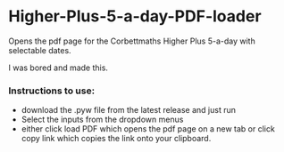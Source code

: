 # Higher-Plus-5-a-day-PDF-loader
Opens the pdf page for the Corbettmaths Higher Plus 5-a-day with selectable dates.

I was bored and made this.
### **Instructions to use**:
- download the .pyw file from the latest release and just run
- Select the inputs from the dropdown menus
- either click load PDF which opens the pdf page on a new tab or click copy link which copies the link onto your clipboard. 
